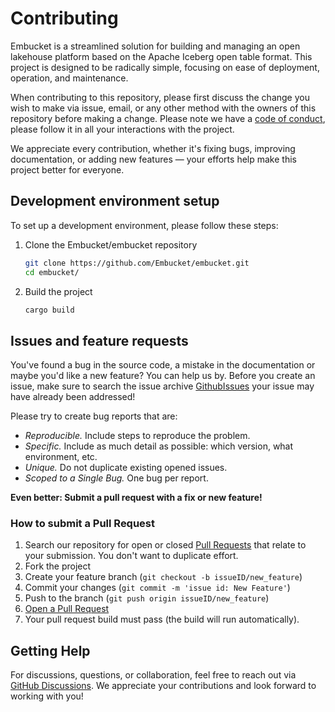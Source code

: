 # Contributing
Embucket is a streamlined solution for building and managing an open lakehouse platform based on the Apache Iceberg open table format. This project is designed to be radically simple, focusing on ease of deployment, operation, and maintenance.


When contributing to this repository, please first discuss the change you wish to make via issue, email, or any other method with the owners of this repository before making a change.
Please note we have a [code of conduct](CODE_OF_CONDUCT.md), please follow it in all your interactions with the project.

We appreciate every contribution, whether it's fixing bugs, improving documentation, or adding new features — your efforts help make this project better for everyone.


## Development environment setup

To set up a development environment, please follow these steps:

1. Clone the Embucket/embucket repository

   ```sh
   git clone https://github.com/Embucket/embucket.git
   cd embucket/
   ```
   
2. Build the project
   ```sh
   cargo build
   ```


## Issues and feature requests

You've found a bug in the source code, a mistake in the documentation or maybe you'd like a new feature? You can help us by. Before you create an issue, make sure to search the issue archive  [GithubIssues](https://github.com/Embucket/embucket/issues?q=is%3Aissue) your issue may have already been addressed!

Please try to create bug reports that are:

- _Reproducible._ Include steps to reproduce the problem.
- _Specific._ Include as much detail as possible: which version, what environment, etc.
- _Unique._ Do not duplicate existing opened issues.
- _Scoped to a Single Bug._ One bug per report.

**Even better: Submit a pull request with a fix or new feature!**

### How to submit a Pull Request

1. Search our repository for open or closed
   [Pull Requests](https://github.com/Embucket/embucket/pulls)
   that relate to your submission. You don't want to duplicate effort.
2. Fork the project
3. Create your feature branch (`git checkout -b issueID/new_feature`)
4. Commit your changes (`git commit -m 'issue id: New Feature'`)
5. Push to the branch (`git push origin issueID/new_feature`)
6. [Open a Pull Request](https://github.com/Embucket/embucket/compare?expand=1)
7. Your pull request build must pass (the build will run automatically).

## Getting Help
For discussions, questions, or collaboration, feel free to reach out via [GitHub Discussions](https://github.com/Embucket/embucket/discussions). We appreciate your contributions and look forward to working with you!
